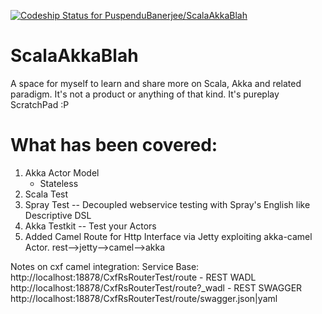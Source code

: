 [ ![Codeship Status for PuspenduBanerjee/ScalaAkkaBlah](https://codeship.com/projects/b1b00720-3cf8-0134-9c43-06578867a321/status?branch=master)](https://codeship.com/projects/167081)
# ScalaAkkaBlah
A space for myself to learn and share more on Scala, Akka and related paradigm.
It's not a product or anything of that kind. It's pureplay ScratchPad :P

# What has been covered:
1.  Akka Actor Model
       * Stateless
2.  Scala Test
3.  Spray Test -- Decoupled webservice testing with Spray's English like Descriptive  DSL
4.  Akka Testkit -- Test your Actors 
5.  Added Camel Route for Http Interface via Jetty exploiting akka-camel Actor. rest-->jetty-->camel-->akka


Notes on cxf camel integration:
    Service Base: http://localhost:18878/CxfRsRouterTest/route
    - REST WADL http://localhost:18878/CxfRsRouterTest/route?_wadl
    - REST SWAGGER http://localhost:18878/CxfRsRouterTest/route/swagger.json|yaml
    
    